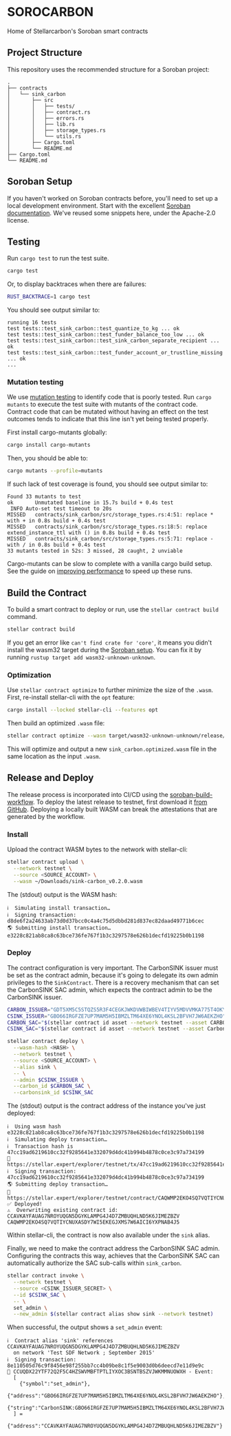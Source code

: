 # SOROCARBON

Home of Stellarcarbon's Soroban smart contracts

## Project Structure

This repository uses the recommended structure for a Soroban project:

```text
.
├── contracts
│   └── sink_carbon
│       ├── src
│       │   ├── tests/
│       │   ├── contract.rs
│       │   ├── errors.rs
│       │   ├── lib.rs
│       │   ├── storage_types.rs
│       │   └── utils.rs
│       ├── Cargo.toml
│       └── README.md
├── Cargo.toml
└── README.md
```

## Soroban Setup

If you haven't worked on Soroban contracts before, you'll need to set up a local development environment.
Start with the excellent [Soroban documentation](https://developers.stellar.org/docs/build/smart-contracts/overview).
We've reused some snippets here, under the Apache-2.0 license.

## Testing

Run `cargo test` to run the test suite.

```sh
cargo test
```

Or, to display backtraces when there are failures:

```sh
RUST_BACKTRACE=1 cargo test
```

You should see output similar to:

```text
running 16 tests
test tests::test_sink_carbon::test_quantize_to_kg ... ok
test tests::test_sink_carbon::test_funder_balance_too_low ... ok
test tests::test_sink_carbon::test_sink_carbon_separate_recipient ... ok
test tests::test_sink_carbon::test_funder_account_or_trustline_missing ... ok
...
```

### Mutation testing

We use [mutation testing](https://developers.stellar.org/docs/build/guides/testing/mutation-testing)
to identify code that is poorly tested.
Run `cargo mutants` to execute the test suite with mutants of the contract code.
Contract code that can be mutated without having an effect on the test outcomes tends to indicate
that this line isn't yet being tested properly.

First install cargo-mutants globally:

```sh
cargo install cargo-mutants
```

Then, you should be able to:

```sh
cargo mutants --profile=mutants
```

If such lack of test coverage is found, you should see output similar to:

```text
Found 33 mutants to test
ok       Unmutated baseline in 15.7s build + 0.4s test
 INFO Auto-set test timeout to 20s
MISSED   contracts/sink_carbon/src/storage_types.rs:4:51: replace * with + in 0.8s build + 0.4s test
MISSED   contracts/sink_carbon/src/storage_types.rs:18:5: replace extend_instance_ttl with () in 0.8s build + 0.4s test
MISSED   contracts/sink_carbon/src/storage_types.rs:5:71: replace - with / in 0.8s build + 0.4s test
33 mutants tested in 52s: 3 missed, 28 caught, 2 unviable
```

Cargo-mutants can be slow to complete with a vanilla cargo build setup.
See the guide on [improving performance](https://mutants.rs/performance.html) to speed up these runs.

## Build the Contract

To build a smart contract to deploy or run, use the `stellar contract build` command.

```sh
stellar contract build
```

If you get an error like `can't find crate for 'core'`, it means you didn't install the wasm32 target
during the [Soroban setup](https://developers.stellar.org/docs/build/smart-contracts/getting-started/setup).
You can fix it by running `rustup target add wasm32-unknown-unknown`.

### Optimization

Use `stellar contract optimize` to further minimize the size of the `.wasm`.
First, re-install stellar-cli with the `opt` feature:

```sh
cargo install --locked stellar-cli --features opt
```

Then build an optimized `.wasm` file:

```sh
stellar contract optimize --wasm target/wasm32-unknown-unknown/release/sink_carbon.wasm
```

This will optimize and output a new `sink_carbon.optimized.wasm` file in the same location as the input `.wasm`.

## Release and Deploy

The release process is incorporated into CI/CD using the [soroban-build-workflow](https://github.com/stellar-expert/soroban-build-workflow/).
To deploy the latest release to testnet, first download it [from GitHub](https://github.com/stellarcarbon/sorocarbon/releases).
Deploying a locally built WASM can break the attestations that are generated by the workflow.

### Install

Upload the contract WASM bytes to the network with stellar-cli:

```sh
stellar contract upload \
  --network testnet \
  --source <SOURCE_ACCOUNT> \
  --wasm ~/Downloads/sink-carbon_v0.2.0.wasm
```

The (stdout) output is the WASM hash:

```text
ℹ️  Simulating install transaction…
ℹ️  Signing transaction: d8de6f2a24633ab73d0d37bcc0c4a4c75d5dbbd281d837ec82daad49771b6cec
🌎 Submitting install transaction…
e3228c821ab8ca8c63bce736fe767f1b3c3297578e626b1decfd19225b0b1198
```

### Deploy

The contract configuration is very important. The CarbonSINK issuer must be set as the contract admin,
because it's going to delegate its own admin privileges to the `SinkContract`. There is a recovery
mechanism that can set the CarbonSINK SAC admin, which expects the contract admin to be the CarbonSINK
issuer.

```sh
CARBON_ISSUER="GDT5XM5C5STQZS5R3F4CEGKJWKDVWBIWBEV4TIYV5MDVVMKA775T4OKY"
CSINK_ISSUER="GBO66IRGFZE7UP7MAM5H5IBMZLTM64XE6YNOL4KSL2BFVH7JW6AEKZHO"
CARBON_SAC="$(stellar contract id asset --network testnet --asset CARBON:$CARBON_ISSUER)"
CSINK_SAC="$(stellar contract id asset --network testnet --asset CarbonSINK:$CSINK_ISSUER)"

stellar contract deploy \
  --wasm-hash <HASH> \
  --network testnet \
  --source <SOURCE_ACCOUNT> \
  --alias sink \
  -- \
  --admin $CSINK_ISSUER \
  --carbon_id $CARBON_SAC \
  --carbonsink_id $CSINK_SAC
```

The (stdout) output is the contract address of the instance you've just deployed:

```text
ℹ️  Using wasm hash e3228c821ab8ca8c63bce736fe767f1b3c3297578e626b1decfd19225b0b1198
ℹ️  Simulating deploy transaction…
ℹ️  Transaction hash is 47cc19ad6219610cc32f9285641e332079d4dc41b994b4878c0ce3c97a734199
🔗 https://stellar.expert/explorer/testnet/tx/47cc19ad6219610cc32f9285641e332079d4dc41b994b4878c0ce3c97a734199
ℹ️  Signing transaction: 47cc19ad6219610cc32f9285641e332079d4dc41b994b4878c0ce3c97a734199
🌎 Submitting deploy transaction…
🔗 https://stellar.expert/explorer/testnet/contract/CAQWMP2EKO4SQ7VQTIYCNUXASDY7WI5EKEGJXMS7W6AICI6YXPNAB4J5
✅ Deployed!
⚠️  Overwriting existing contract id: CCAVKAYFAUAG7NROYUQGN5DGYKLAMPG4J4D7ZMBUQHLND5K6JIMEZBZV
CAQWMP2EKO4SQ7VQTIYCNUXASDY7WI5EKEGJXMS7W6AICI6YXPNAB4J5
```

Within stellar-cli, the contract is now also available under the `sink` alias.

Finally, we need to make the contract address the CarbonSINK SAC admin. Configuring the contracts this way,
achieves that the CarbonSINK SAC can automatically authorize the SAC sub-calls within `sink_carbon`.

```sh
stellar contract invoke \
  --network testnet \
  --source <CSINK_ISSUER_SECRET> \
  --id $CSINK_SAC \
  -- \
  set_admin \
  --new_admin $(stellar contract alias show sink --network testnet)
```

When successful, the output shows a `set_admin` event:

```text
ℹ️  Contract alias 'sink' references CCAVKAYFAUAG7NROYUQGN5DGYKLAMPG4J4D7ZMBUQHLND5K6JIMEZBZV
  on network 'Test SDF Network ; September 2015'
ℹ️  Signing transaction: 8e110505d76c9f8456e98f255bb7cc4b09be8c1f5e9003d0b6deecd7e11d9e9c
📅 CCUQDX22YTF72Q2F5C4HZSWVMBFTPTLIYXOC3BSNTBSZVJWKMMNUOWXH - Event:
  [
    {"symbol":"set_admin"},
    {"address":"GBO66IRGFZE7UP7MAM5H5IBMZLTM64XE6YNOL4KSL2BFVH7JW6AEKZHO"},
    {"string":"CarbonSINK:GBO66IRGFZE7UP7MAM5H5IBMZLTM64XE6YNOL4KSL2BFVH7JW6AEKZHO"}
  ] =
    {"address":"CCAVKAYFAUAG7NROYUQGN5DGYKLAMPG4J4D7ZMBUQHLND5K6JIMEZBZV"}
```
